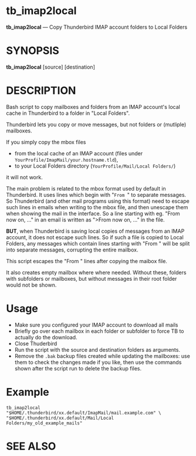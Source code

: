 # tb_imap2local
**tb_imap2local** — Copy Thunderbird IMAP account folders to Local Folders

SYNOPSIS
========
**tb_imap2local** \[source] \[destination]

DESCRIPTION
===========
Bash script to copy mailboxes and folders from an IMAP account's local cache in Thunderbird to a folder in "Local Folders".

Thunderbird lets you copy or move messages, but not folders or (mutliple) mailboxes.

If you simply copy the mbox files
*   from the local cache of an IMAP account (files under `YourProfile/ImapMail/your.hostname.tld`),
*  to your Local Folders directory (`YourProfile/Mail/Local Folders/`)

it will not work.

The main problem is related to the mbox format used by default in Thunderbird. It uses lines which begin with "`From `" to separate messages. So Thunderbird (and other mail programs using this format) need to escape such lines in emails when writing to the mbox file, and then unescape them when showing the mail in the interface. So a line starting with eg. "From now on, ..." in an email is written as ">From now on, ..." in the file.

**BUT**, when Thunderbird is saving local copies of messages from an IMAP account, it does not escape such lines. So if such a file is copied to Local Folders, any messages which contain lines starting with "From " will be split into separate messages, corrupting the entire mailbox.

This script escapes the "From " lines after copying the maibox file.

It also creates empty mailbox where where needed. Without these, folders with subfolders or mailboxes, but without messages in their root folder would not be shown.

# Usage

* Make sure you configured your IMAP account to download all mails
* Briefly go over each mailbox in each folder or subfolder to force TB to actually do the download.
* Close Thuderbird
* Run the script with the source and destination folders as arguments.
* Remove the `.bak` backup files created while updating the mailboxes: use them to check the changes made if you like, then use the commands shown after the script run to delete the backup files.

# Example
    tb_imap2local "$HOME/.thunderbird/xx.default/ImapMail/mail.example.com" \
    "$HOME/.thunderbird/xx.default/Mail/Local Folders/my_old_example_mails"


SEE ALSO
========

